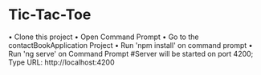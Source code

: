 # Tic-Tac-Toe

•	Clone this project
•	Open Command Prompt
•	Go to the contactBookApplication Project
•	Run 'npm install' on command prompt
•	Run 'ng serve' on Command Prompt #Server will be started on port 4200; Type URL: http://localhost:4200

